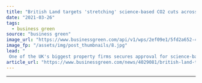 ```yaml
---
title: "British Land targets 'stretching' science-based CO2 cuts across £10bn property portfolio"
date: "2021-03-26"
tags: 
  - business green
source: "business green"
image_url: "https://www.businessgreen.com/api/v1/wps/2ef09e1/5fd2a652-4c02-42b5-b9eb-913c79ee77b3/5/British-Land-185x114.jpg"
image_fp: "/assets/img/post_thumbnails/8.jpg"
lead: "
 One of the UK's biggest property firms secures approval for science-based targets to more than halve CO2 across its portfolio and value chain by 2030 ..."
article_url: "https://www.businessgreen.com/news/4029081/british-land-targets-stretching-science-co2-cuts-gbp10bn-property-portfolio"
---
```


---
